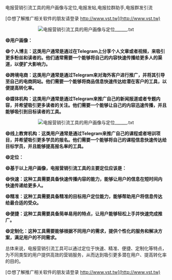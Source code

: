 电报营销引流工具的用户画像与定位,电报发帖,电报拉群助手,电报群发引流

[😍想了解推广相关软件的朋友请登录 http://www.vst.tw](http://www.vst.tw)

 <center><img src="https://vst.tw/MP4/tuiguang/png/4.png" alt="电报营销引流工具的用户画像与定位______.txt"></center>

**😄用户画像：**

**😄个人博主：这类用户通常是通过在Telegram上分享个人文章或者视频，来吸引更多粉丝和读者的。他们通常需要一个能够将自己的内容快速传播给更多人的渠道，以便扩大影响力。**

**😄跨境电商：这类用户通常是通过Telegram来对海外客户进行推广，并将其引导至自己的电商网站。他们需要一个能够将商品信息快速传达给潜在客户的工具，以便提高转化率。**

**😄媒体机构：这类用户通常是通过Telegram来推广自己的新闻报道或者专题内容，并希望吸引更多读者的关注。他们需要一个能够让自己的内容迅速传播，并且能够吸引到目标读者的工具。**

 <center><img src="https://vst.tw/MP4/tuiguang/png/5.png" alt="电报营销引流工具的用户画像与定位______.txt"></center>

**😄线上教育机构：这类用户通常是通过Telegram来推广自己的课程或者培训项目，并希望吸引更多学员的报名。他们需要一个能够将自己的课程信息快速传达给目标学员，并且能够提高报名率的工具。**

**😄定位：**

**😄基于以上用户画像，电报营销引流工具的主要定位应该是：**

**😄快速：这种工具需要具备快速传播内容的能力，能够让用户的信息在短时间内快速传递给更多人。**

**😄精准：这种工具需要具备精准的目标用户定位能力，能够帮助用户将信息传达给最合适的受众。**

**😄便捷：这种工具需要具备简单易用的特点，让用户能够轻松上手并快速完成推广。**

**😄定制化：这种工具需要能够根据不同用户的需求，提供个性化的服务和解决方案，满足用户的不同需求。**

总体来说，电报营销引流工具可以通过定位于快速、精准、便捷、定制化等特点，为不同类型的用户提供高效的营销服务，从而达到吸引更多潜在用户、提高转化率的目的。

[😍想了解推广相关软件的朋友请登录 http://www.vst.tw](http://www.vst.tw)



